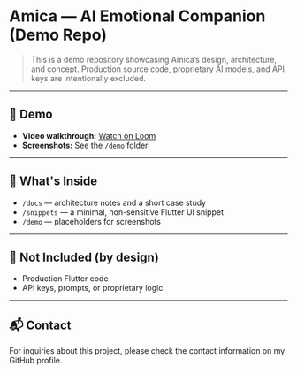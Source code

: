 # Amica — AI Emotional Companion (Demo Repo)

> This is a demo repository showcasing Amica’s design, architecture, and concept. Production source code, proprietary AI models, and API keys are intentionally excluded.

---

## 🎥 Demo

- **Video walkthrough:** [Watch on Loom](https://www.loom.com/share/83bc0640fc564b22bf261fb2fcb60330?sid=e96fea7a-75c0-4af0-b655-382a890b4ce7)  
- **Screenshots:** See the `/demo` folder

---

## 📂 What's Inside

- `/docs` — architecture notes and a short case study  
- `/snippets` — a minimal, non-sensitive Flutter UI snippet  
- `/demo` — placeholders for screenshots  

---

## 🚫 Not Included (by design)

- Production Flutter code  
- API keys, prompts, or proprietary logic  

---

## 📬 Contact

For inquiries about this project, please check the contact information on my GitHub profile.
